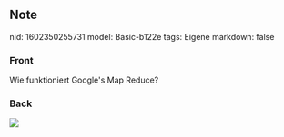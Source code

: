 ## Note
nid: 1602350255731
model: Basic-b122e
tags: Eigene
markdown: false

### Front
Wie funktioniert Google's Map Reduce?

### Back
<img src="paste-137eabc0bec4a51f9638b4dc15fcb4dbdce7d75a.jpg">
